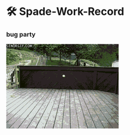 # 🛠 Spade-Work-Record

### bug party
![](https://github.com/baecheese/Spade-Work-Record/blob/master/resource/bug%20party.gif?raw=true)


